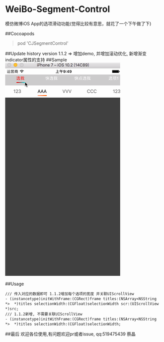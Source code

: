 # WeiBo-Segment-Control
模仿微博iOS App的选项滑动功能(觉得比较有意思，就花了一个下午做了下)

##Cocoapods
> pod 'CJSegmentControl'

##Update history
version 1.1.2 => 增加demo, 并增加滚动优化, 新增渐变indicator属性的支持
##Sample
 ![image](https://github.com/jingcaich/CJSegmentControl/blob/master/seg.gif)
                                                                                         
##Usage
```
/// 传入对应的数据即可 1.1.2增加每个选项的宽度 并关联UIScrollView
- (instancetype)initWithFrame:(CGRect)frame titles:(NSArray<NSString *>  *)titles selectionWidth:(CGFloat)selectionWidth scr:(UIScrollView *)src;
/// 1.1.2新增, 不需要关联UIScrollView
- (instancetype)initWithFrame:(CGRect)frame titles:(NSArray<NSString *>  *)titles selectionWidth:(CGFloat)selectionWidth;
```

##最后
欢迎各位使用,有问题欢迎pr或者issue, qq:519475439 蔡晶
